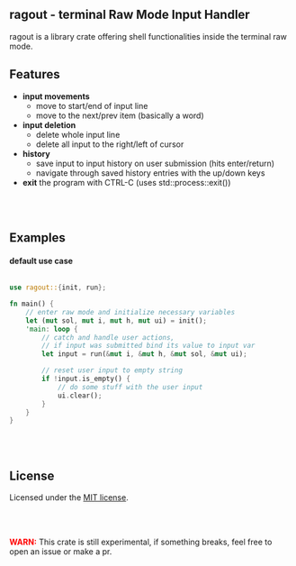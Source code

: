 ## ragout - terminal Raw Mode Input Handler

ragout is a library crate offering shell functionalities inside the terminal raw mode.

## Features
- **input movements**
    - move to start/end of input line
    - move to the next/prev item (basically a word) 
- **input deletion**
    - delete whole input line
    - delete all input to the right/left of cursor
- **history**
    - save input to input history on user submission (hits enter/return)
    - navigate through saved history entries with the up/down keys
- **exit** the program with CTRL-C (uses std::process::exit())

<br/><br/>

## Examples

#### default use case 

```rust

use ragout::{init, run};

fn main() {
    // enter raw mode and initialize necessary variables
    let (mut sol, mut i, mut h, mut ui) = init();
    'main: loop {
        // catch and handle user actions,
        // if input was submitted bind its value to input var
        let input = run(&mut i, &mut h, &mut sol, &mut ui);

        // reset user input to empty string
        if !input.is_empty() {
            // do some stuff with the user input
            ui.clear();
        }
    }
}

```

<br/><br/>

## License
Licensed under the <a href="LICENSE">MIT license</a>.

<br/><br/>

<b style="color: red">WARN:</b>
This crate is still experimental, if something breaks, feel free to open an issue or make a pr.
